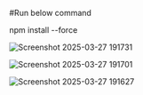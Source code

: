 #Run below command

npm install --force

![Screenshot 2025-03-27 191731](https://github.com/user-attachments/assets/9f757110-b0ac-43a7-a137-e43a9d5c9fae)

![Screenshot 2025-03-27 191701](https://github.com/user-attachments/assets/4d8d0bc6-3a6b-4760-bd04-08494f72b84a)

![Screenshot 2025-03-27 191627](https://github.com/user-attachments/assets/f76c00b5-0edc-4572-b5e6-a3fb5b7b3bd5)
